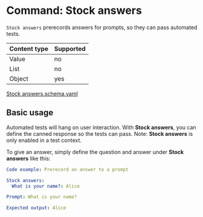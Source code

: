 # Command: Stock answers

`Stock answers` prerecords answers for prompts, so they can pass automated tests.

| Content type | Supported |
|--------------|-----------|
| Value        | no        |
| List         | no        |
| Object       | yes       |

[Stock answers.schema.yaml](schema/Stock%20answers.schema.yaml)

## Basic usage

Automated tests will hang on user interaction. With **Stock answers**, you can define the canned response so the tests
can pass. Note: **Stock answers** is only enabled in a test context.

To give an answer, simply define the question and answer under **Stock answers** like this:

```yaml instacli
Code example: Prerecord an answer to a prompt

Stock answers:
  What is your name?: Alice

Prompt: What is your name?

Expected output: Alice
```
